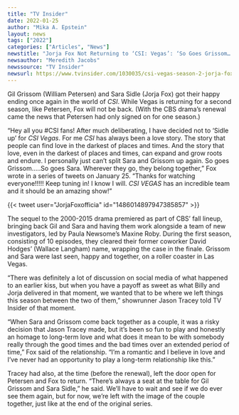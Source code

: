 ```yaml
---
title: "TV Insider"
date: 2022-01-25
author: "Mika A. Epstein"
layout: news
tags: ["2022"]
categories: ["Articles", "News"]
newstitle: "Jorja Fox Not Returning to ‘CSI: Vegas’: ‘So Goes Grissom… So Goes Sara’"
newsauthor: "Meredith Jacobs"
newssource: "TV Insider"
newsurl: https://www.tvinsider.com/1030035/csi-vegas-season-2-jorja-fox-leaving-sara-grissom/
---
```


Gil Grissom (William Petersen) and Sara Sidle (Jorja Fox) got their happy ending once again in the world of _CSI_. While Vegas is returning for a second season, like Petersen, Fox will not be back. (With the CBS drama’s renewal came the news that Petersen had only signed on for one season.)

“Hey all you #CSI fans! After much deliberating, I have decided not to ‘Sidle up’ for _CSI Vegas_. For me _CSI_ has always been a love story. The story that people can find love in the darkest of places and times. And the story that love, even in the darkest of places and times, can expand and grow roots and endure. I personally just can’t split Sara and Grissom up again. So goes Grissom…..So goes Sara. Wherever they go, they belong together,” Fox wrote in a series of tweets on January 25. “Thanks for watching everyone!!!!! Keep tuning in! I know I will. _CSI VEGAS_ has an incredible team and it should be an amazing show!”

{{< tweet user="JorjaFoxofficia" id="1486014897947385857" >}}

The sequel to the 2000-2015 drama premiered as part of CBS’ fall lineup, bringing back Gil and Sara and having them work alongside a team of new investigators, led by Paula Newsome’s Maxine Roby. During the first season, consisting of 10 episodes, they cleared their former coworker David Hodges’ (Wallace Langham) name, wrapping the case in the finale. Grissom and Sara were last seen, happy and together, on a roller coaster in Las Vegas.

“There was definitely a lot of discussion on social media of what happened to an earlier kiss, but when you have a payoff as sweet as what Billy and Jorja delivered in that moment, we wanted that to be where we left things this season between the two of them,” showrunner Jason Tracey told TV Insider of that moment.

“When Sara and Grissom come back together as a couple, it was a risky decision that Jason Tracey made, but it’s been so fun to play and honestly an homage to long-term love and what does it mean to be with somebody really through the good times and the bad times over an extended period of time,” Fox said of the relationship. “I’m a romantic and I believe in love and I’ve never had an opportunity to play a long-term relationship like this.”

Tracey had also, at the time (before the renewal), left the door open for Petersen and Fox to return. “There’s always a seat at the table for Gil Grissom and Sara Sidle,” he said. We’ll have to wait and see if we do ever see them again, but for now, we’re left with the image of the couple together, just like at the end of the original series.
